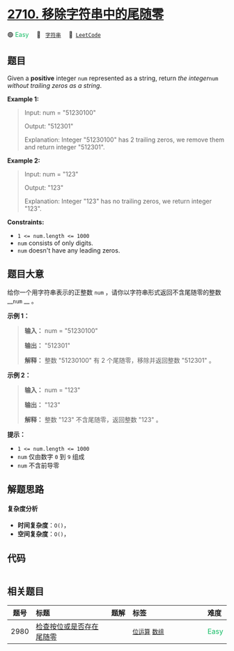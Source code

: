 # [2710. 移除字符串中的尾随零](https://leetcode.com/problems/remove-trailing-zeros-from-a-string)

🟢 <font color=#15bd66>Easy</font>&emsp; 🔖&ensp; [`字符串`](/leetcode/outline/tag/string.md)&emsp; 🔗&ensp;[`LeetCode`](https://leetcode.com/problems/remove-trailing-zeros-from-a-string)


## 题目

Given a **positive** integer `num` represented as a string, return _the
integer_`num` _without trailing zeros as a string_.



**Example 1:**

> Input: num = "51230100"
> 
> Output: "512301"
> 
> Explanation: Integer "51230100" has 2 trailing zeros, we remove them and return integer "512301".

**Example 2:**

> Input: num = "123"
> 
> Output: "123"
> 
> Explanation: Integer "123" has no trailing zeros, we return integer "123".

**Constraints:**

  * `1 <= num.length <= 1000`
  * `num` consists of only digits.
  * `num` doesn't have any leading zeros.


## 题目大意

给你一个用字符串表示的正整数 `num` ，请你以字符串形式返回不含尾随零的整数 __`num` __ 。



**示例 1：**

> 
> 
> 
> 
> 
> **输入：** num = "51230100"
> 
> **输出：** "512301"
> 
> **解释：** 整数 "51230100" 有 2 个尾随零，移除并返回整数 "512301" 。
> 
> 

**示例 2：**

> 
> 
> 
> 
> 
> **输入：** num = "123"
> 
> **输出：** "123"
> 
> **解释：** 整数 "123" 不含尾随零，返回整数 "123" 。
> 
> 



**提示：**

  * `1 <= num.length <= 1000`
  * `num` 仅由数字 `0` 到 `9` 组成
  * `num` 不含前导零


## 解题思路

#### 复杂度分析

- **时间复杂度**：`O()`，
- **空间复杂度**：`O()`，

## 代码

```javascript

```

## 相关题目

<!-- prettier-ignore -->
| 题号 | 标题 | 题解 | 标签 | 难度 |
| :------: | :------ | :------: | :------ | :------ |
| 2980 | [检查按位或是否存在尾随零](https://leetcode.com/problems/check-if-bitwise-or-has-trailing-zeros) |  |  [`位运算`](/leetcode/outline/tag/bit-manipulation.md) [`数组`](/leetcode/outline/tag/array.md) | <font color=#15bd66>Easy</font> |

<style>
.blue {
    background-color: #096dd9;
    padding: 0.25rem 0.5rem;
    margin: 0;
    font-size: 0.85em;
    border-radius: 3px;
    color: white;
    font-weight: 500;
}
table th:first-of-type { width: 10%; }
table th:nth-of-type(2) { width: 35%; }
table th:nth-of-type(3) { width: 10%; }
table th:nth-of-type(4) { width: 35%; }
table th:nth-of-type(5) { width: 10%; }
</style>
